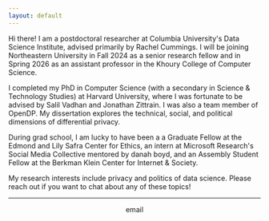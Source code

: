 ```yaml
---
layout: default
---
```


<!-- > **_Update:_** Text here -->

Hi there! I am a postdoctoral researcher at Columbia University's Data Science Institute, advised primarily by Rachel Cummings. I will be joining Northeastern University in Fall 2024 as a senior research fellow and in Spring 2026 as an assistant professor in the Khoury College of Computer Science. 
 
I completed my PhD in Computer Science (with a secondary in Science & Technology Studies) at Harvard University, where I was fortunate to be advised by Salil Vadhan and Jonathan Zittrain. I was also a team member of OpenDP. My dissertation explores the technical, social, and political dimensions of differential privacy.
 
During grad school, I am lucky to have been a a Graduate Fellow at the Edmond and Lily Safra Center for Ethics, an intern at Microsoft Research's Social Media Collective mentored by danah boyd, and an Assembly Student Fellow at the Berkman Klein Center for Internet & Society.
 
My research interests include privacy and politics of data science. Please reach out if you want to chat about any of these topics!

<hr>
<p align="center"><i class="fas fa-envelope"></i> email <br/>

<!-- <img class="profile-custom" src="profile.jpeg"> -->
